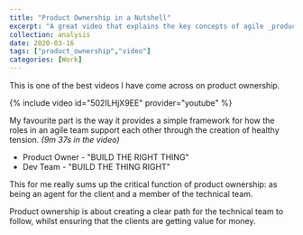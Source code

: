 ```yaml
---
title: "Product Ownership in a Nutshell"
excerpt: "A great video that explains the key concepts of agile _product ownership_"
collection: analysis
date: 2020-03-16
tags: ["product_ownership","video"]
categories: [Work]
---
```

This is one of the best videos I have come across on product ownership.

{% include video id="502ILHjX9EE" provider="youtube" %}

My favourite part is the way it provides a simple framework for how the roles in an agile team support each other through the creation of healthy tension. _(9m 37s in the video)_

- Product Owner - "BUILD THE RIGHT THING"
- Dev Team - "BUILD THE THING RIGHT"

This for me really sums up the critical function of product ownership: as being an agent for the client and a member of the technical team. 

Product ownership is about creating a clear path for the technical team to follow, whilst ensuring that the clients are getting value for money.
